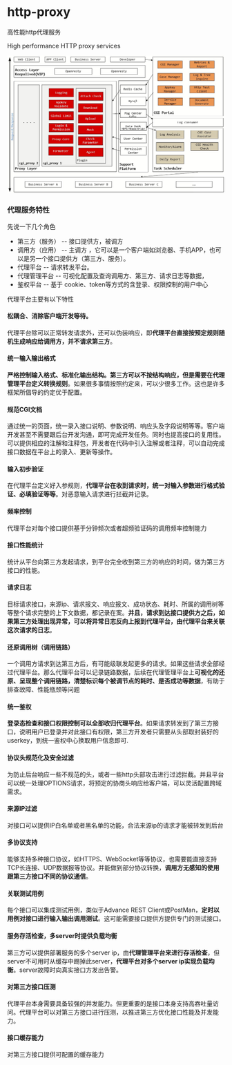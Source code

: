 # http-proxy

高性能http代理服务

High performance HTTP proxy services

![API Proxy Platform Architecture](./api_platform_architecture.jpg "API Proxy Platform Architecture")

### 代理服务特性

先说一下几个角色

* 第三方（服务） -- 接口提供方，被调方
* 调用方（应用）  -- 主调方 ，它可以是一个客户端如浏览器、手机APP，也可以是另一个接口提供方（第三方、服务）。
* 代理平台 -- 请求转发平台。
* 代理管理平台 -- 可视化配置及查询调用方、第三方、请求日志等数据，
* 鉴权平台 -- 基于 cookie、token等方式的含登录、权限控制的用户中心

代理平台主要有以下特性

#### 松耦合、消除客户端开发等待。
代理平台除可以正常转发请求外，还可以伪装响应，即**代理平台直接按预定规则随机生成响应给调用方，并不请求第三方**。

#### 统一输入输出格式
**严格控制输入格式、标准化输出结构。第三方可以不按结构响应，但是需要在代理管理平台定义转换规则**。如果很多事情按照约定来，可以少很多工作。这也是许多框架所倡导的约定优于配置。

#### 规范CGI文档
通过统一的页面，统一录入接口说明、参数说明、响应头及字段说明等等。客户端开发甚至不需要跟后台开发沟通，即可完成开发任务。同时也提高接口的复用性。可以提供相应的注解和注释包，开发者在代码中引入注解或者注释，可以自动完成接口数据在平台上的录入、更新等操作。

#### 输入初步验证
在代理平台定义好入参规则，**代理平台在收到请求时，统一对输入参数进行格式验证、必填验证等等**。对恶意输入请求进行拦截并记录。

#### 频率控制
代理平台对每个接口提供基于分钟频次或者超频验证码的调用频率控制能力

#### 接口性能统计
统计从平台向第三方发起请求，到平台完全收到第三方的响应的时间，做为第三方接口的性能。

#### 请求日志
目标请求接口，来源ip、请求报文、响应报文、成功状态、耗时、所属的调用树等等整个请求完整的上下文数据，都记录在案。**并且，请求到达接口提供方之后，如果第三方处理出现异常，可以将异常日志反向上报到代理平台，由代理平台来关联这次请求的日志**。

#### 还原调用树（调用链路）
一个调用方请求到达第三方后，有可能级联发起更多的请求。如果这些请求全部经过代理平台。那么代理平台可以记录链路数据，后续在代理管理平台上**可视化的还原、呈现整个调用链路，清楚标识每个被调节点的耗时、是否成功等数据**，有助于排查故障、性能瓶颈等问题

#### 统一鉴权
**登录态检查和接口权限控制可以全部收归代理平台**。如果请求转发到了第三方接口，说明用户已登录并对此接口有权限，第三方开发者只需要从头部取封装好的userkey，到统一鉴权中心换取用户信息即可.

#### 协议头规范化及安全过滤
为防止后台响应一些不规范的头，或者一些http头部攻击进行过滤拦截。并且平台可以统一处理OPTIONS请求，将预定的协商头响应给客户端，可以灵活配置跨域需求。

#### 来源IP过滤
对接口可以提供IP白名单或者黑名单的功能，合法来源ip的请求才能被转发到后台

#### 多协议支持
能够支持多种接口协议，如HTTPS、WebSocket等等协议，也需要能直接支持TCP长连接、UDP数据报等协议。并能做到部分协议转换，**调用方无感知的使用跟第三方接口不同的协议通信**。

#### 关联测试用例
每个接口可以集成测试用例，类似于Advance REST Client或PostMan，**定时以用例对接口进行输入输出调用测试**。这可能需要接口提供方提供专门的测试接口。

#### 服务存活检查，多server时提供负载均衡
第三方可以提供部署服务的多个server ip，由**代理管理平台来进行存活检查**，但server不可用时从缓存中踢掉此server，**代理平台对多个server ip实现负载均衡**。server故障时向真实接口方发出告警。

#### 对第三方接口压测
代理平台本身需要具备较强的并发能力。但更重要的是接口本身支持高吞吐量访问。代理平台可以对第三方接口进行压测，以推进第三方优化接口性能及并发能力。

#### 接口缓存能力
对第三方接口提供可配置的缓存能力